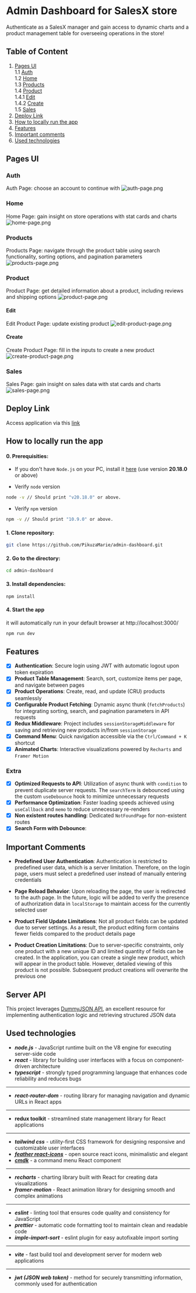 # Admin Dashboard for SalesX store

Authenticate as a SalesX manager and gain access to dynamic charts and a product management table for overseeing operations in the store!

## Table of Content

1. [Pages UI](#pages-ui)  
   1.1 [Auth](#auth)  
   1.2 [Home](#home)  
   1.3 [Products](#products)  
    1.4 [Product](#product)  
    1.4.1 [Edit](#edit)  
    1.4.2 [Create](#create)  
   1.5 [Sales](#sales)
2. [Deploy Link](#deploy-link)
3. [How to locally run the app](#how-to-locally-run-the-app)
4. [Features](#features)
5. [Important comments](#important-comments)
6. [Used technologies](#used-technologies)

## Pages UI

### Auth

Auth Page: choose an account to continue with
![auth-page.png](docs/img/auth-page.png)

### Home

Home Page: gain insight on store operations with stat cards and charts
![home-page.png](docs/img/home-page.png)

### Products

Products Page: navigate through the product table using search functionality, sorting options, and pagination parameters
![products-page.png](docs/img/products-page.png)

### Product

Product Page: get detailed information about a product, including reviews and shipping options
![product-page.png](docs/img/product-page.png)

#### Edit

Edit Product Page: update existing product
![edit-product-page.png](docs/img/edit-product-page.png)

#### Create

Create Product Page: fill in the inputs to create a new product
![create-product-page.png](docs/img/create-product-page.png)

### Sales

Sales Page: gain insight on sales data with stat cards and charts
![sales-page.png](docs/img/sales-page.png)

## Deploy Link

Access application via this [link](https://salesx-admin-dashboard.netlify.app/auth)

## How to locally run the app

#### 0. Prerequisities:

- If you don't have `Node.js` on your PC, install it [here](https://nodejs.org/en/download) (use version **20.18.0** or above)

- Verify `node` version

```bash
node -v // Should print "v20.18.0" or above.
```

- Verify `npm` version

```bash
npm -v // Should print "10.9.0" or above.
```

#### 1. Clone repository:

```bash
git clone https://github.com/PikuzaMarie/admin-dashboard.git
```

#### 2. Go to the directory:

```bash
cd admin-dashboard
```

#### 3. Install dependencies:

```bash
npm install
```

#### 4. Start the app

it will automatically run in your default browser at http://localhost:3000/

```bash
npm run dev
```

## Features

- [x] **Authentication**: Secure login using JWT with automatic logout upon token expiration
- [x] **Product Table Management**: Search, sort, customize items per page, and navigate between pages
- [x] **Product Operations**: Create, read, and update (CRU) products seamlessly
- [x] **Configurable Product Fetching**: Dynamic async thunk (`fetchProducts`) for integrating sorting, search, and pagination parameters in API requests
- [x] **Redux Middleware**: Project includes `sessionStorageMiddleware` for saving and retrieving new products in/from `sessionStorage`
- [x] **Command Menu**: Quick navigation accessible via the `Ctrl/Command + K` shortcut
- [x] **Animated Charts**: Interactive visualizations powered by `Recharts` and `Framer Motion`

### Extra

- [x] **Optimized Requests to API**: Utilization of async thunk with `condition` to prevent duplicate server requests. The `searchTerm` is debounced using the custom `useDebounce` hook to minimize unnecessary requests
- [x] **Performance Optimization**: Faster loading speeds achieved using `useCallback` and `memo` to reduce unnecessary re-renders
- [x] **Non existent routes handling**: Dedicated `NotFoundPage` for non-existent routes
- [x] **Search Form with Debounce**:

## Important Comments

- **Predefined User Authentication**: Authentication is restricted to predefined user data, which is a server limitation. Therefore, on the login page, users must select a predefined user instead of manually entering credentials

- **Page Reload Behavior**: Upon reloading the page, the user is redirected to the auth page. In the future, logic will be added to verify the presence of authorization data in `localStorage` to maintain access for the currently selected user

- **Product Field Update Limitations**: Not all product fields can be updated due to server settings. As a result, the product editing form contains fewer fields compared to the product details page

- **Product Creation Limitations**: Due to server-specific constraints, only one product with a new unique ID and limited quantity of fields can be created. In the application, you can create a single new product, which will appear in the product table. However, detailed viewing of this product is not possible. Subsequent product creations will overwrite the previous one

## Server API

This project leverages [DummyJSON API](https://dummyjson.com/docs), an excellent resource for implementing authentication logic and retrieving structured JSON data

## Used technologies

- **_node.js_** - JavaScript runtime built on the V8 engine for executing server-side code
- **_react_** - library for building user interfaces with a focus on component-driven architecture
- **_typescript_** - strongly typed programming language that enhances code reliability and reduces bugs

---

- **_react-router-dom_** - routing library for managing navigation and dynamic URLs in React apps

---

- **redux toolkit** - streamlined state management library for React applications

---

- **_tailwind css_** - utility-first CSS framework for designing responsive and customizable user interfaces
- **_[feather react-icons](https://react-icons.github.io/react-icons/icons/fi/)_** - open source react icons, minimalistic and elegant
- **_[cmdk](https://github.com/pacocoursey/cmdk)_** - a command menu React component

---

- **_recharts_** - charting library built with React for creating data visualizations
- **_framer-motion_** - React animation library for designing smooth and complex animations

---

- **_eslint_** - linting tool that ensures code quality and consistency for JavaScript
- **_prettier_** - automatic code formatting tool to maintain clean and readable code
- **_imple-import-sort_** - eslint plugin for easy autofixable import sorting

---

- **_vite_** - fast build tool and development server for modern web applications

---

- **_jwt (JSON web token)_** - method for securely transmitting information, commonly used for authentication
